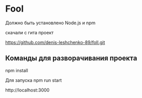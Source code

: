 # Fool
Должно быть установлено Node.js и npm

скачали с гита проект

https://github.com/denis-leshchenko-89/foll.git

## Команды для разворачивания проекта
npm install

Для запуска
npm run start

http://localhost:3000
